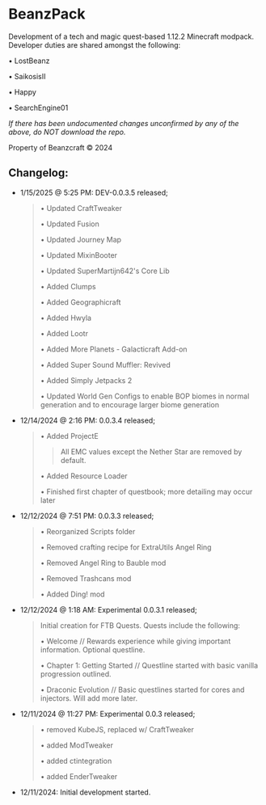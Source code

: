 # BeanzPack
Development of a tech and magic quest-based 1.12.2 Minecraft modpack. Developer duties are shared amongst the following:

• LostBeanz

• SaikosisII

• Happy

• SearchEngine01


*If there has been undocumented changes unconfirmed by any of the above, do NOT download the repo.*

Property of Beanzcraft © 2024

Changelog:
--------------
  -  1/15/2025 @ 5:25 PM: DEV-0.0.3.5 released;
      > • Updated CraftTweaker
      > 
      > • Updated Fusion
      > 
      > • Updated Journey Map
      > 
      > • Updated MixinBooter
      > 
      > • Updated SuperMartijn642's Core Lib
      > 
      > •  Added Clumps
      > 
      > •  Added Geographicraft
      > 
      > •  Added Hwyla
      > 
      > •  Added Lootr
      > 
      > •  Added More Planets - Galacticraft Add-on
      > 
      > •  Added Super Sound Muffler: Revived
      > 
      > •  Added Simply Jetpacks 2
      > 
      > •  Updated World Gen Configs to enable BOP biomes in normal generation and to encourage larger biome generation
  -  12/14/2024 @ 2:16 PM: 0.0.3.4 released;
      > • Added ProjectE
      >   > All EMC values except the Nether Star are removed by default.
      > 
      > • Added Resource Loader
      >
      > • Finished first chapter of questbook; more detailing may occur later
  -  12/12/2024 @ 7:51 PM: 0.0.3.3 released;
      > • Reorganized Scripts folder
      > 
      > • Removed crafting recipe for ExtraUtils Angel Ring
      >
      > • Removed Angel Ring to Bauble mod
      >
      > • Removed Trashcans mod
      >
      > • Added Ding! mod

  -  12/12/2024 @ 1:18 AM: Experimental 0.0.3.1 released;
      > Initial creation for FTB Quests.
      > Quests include the following:
      > 
      > • Welcome // Rewards experience while giving important information. Optional questline.
      > 
      > • Chapter 1: Getting Started // Questline started with basic vanilla progression outlined.
      > 
      > • Draconic Evolution // Basic questlines started for cores and injectors. Will add more later.

  -  12/11/2024 @ 11:27 PM: Experimental 0.0.3 released;
      > • removed KubeJS, replaced w/ CraftTweaker
      > 
      > • added ModTweaker
      > 
      > • added ctintegration
      > 
      > • added EnderTweaker
  
  -  12/11/2024: Initial development started.
